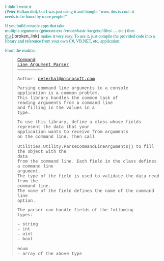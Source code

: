 <font face="Trebuchet MS" color="teal">I didn&#8217;t write it<br /> (Peter Hallam did), but I was just using it and thought &#8220;wow, this is cool, it<br /> needs to be found by more people!&#8221;</font> 

<font face="Trebuchet MS" color="teal">If you build console apps that take<br /> multiple arguments (generate.exe /vroot:vbasic /target:c:\files\ &#8230; etc.) then<br /> </font>[<font face="Trebuchet MS" color="teal">this</font>](http://www.gotdotnet.com/Community/UserSamples/Details.aspx?SampleGuid=62a0f27e-274e-4228-ba7f-bc0118ecc41e){.broken_link} <font face="Trebuchet MS" color="teal">makes it very easy. To use it, just compile the provided code into a<br /> library and reference from your own C#, VB.NET, etc. application.</font>

<font face="Trebuchet MS" color="teal">From the readme;</font>

<blockquote dir="ltr" style="MARGIN-RIGHT: 0px">
  <p>
    <font face="Courier New"><a href="http://www.gotdotnet.com/Community/UserSamples/Details.aspx?SampleGuid=62a0f27e-274e-4228-ba7f-bc0118ecc41e" class="broken_link">Command<br /> Line Argument Parser</a><br />&#8212;&#8212;&#8212;&#8212;&#8212;&#8212;&#8212;&#8212;&#8212;-</font>
  </p>
  
  <p>
    <font face="Courier New">Author: </font><a href="mailto:peterhal@microsoft.com"><font face="Courier New">peterhal@microsoft.com</font></a>
  </p>
  
  <p>
    <font face="Courier New">Parsing command line arguments to a console<br /> application is a common problem. <br />This library handles the common task of<br /> reading arguments from a command line <br />and filling in the values in a<br /> type.</font>
  </p>
  
  <p>
    <font face="Courier New">To use this library, define a class whose fields<br /> represent the data that your <br />application wants to receive from arguments<br /> on the command line. Then call<br /> <br />Utilities.Utility.ParseCommandLineArguments() to fill the object with the<br /> data <br />from the command line. Each field in the class defines a command line<br /> argument. <br />The type of the field is used to validate the data read from the<br /> command line. <br />The name of the field defines the name of the command line<br /> option.</font>
  </p>
  
  <p>
    <font face="Courier New">The parser can handle fields of the following<br /> types:</font>
  </p>
  
  <p>
    <font face="Courier New">&#8211; string<br />&#8211; int<br />&#8211; uint<br />&#8211; bool<br />&#8211;<br /> enum<br />&#8211; array of the above type</font>
  </p>
</blockquote>

&nbsp;